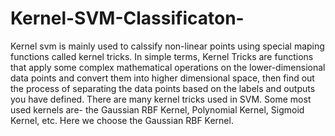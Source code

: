 # Kernel-SVM-Classificaton-
Kernel svm is mainly used to calssify non-linear points using special maping functions called kernel tricks.
In simple terms, Kernel Tricks are functions that apply some complex mathematical operations on the lower-dimensional data points and convert them into higher dimensional space, then find out the process of separating the data points based on the labels and outputs you have defined.
There are many kernel tricks used in SVM. Some most used kernels are- the Gaussian RBF Kernel, Polynomial Kernel, Sigmoid Kernel, etc.
Here we choose the Gaussian RBF Kernel.
